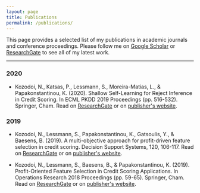 ```yaml
---
layout: page
title: Publications
permalink: /publications/
---
```


This page provides a selected list of my publications in academic journals and conference proceedings. Please follow me on [Google Scholar](https://scholar.google.com/citations?hl=en&authuser=1&user=58tMuD0AAAAJ) or [ResearchGate](http://researchgate.net/profile/Nikita_Kozodoi) to see all of my latest work. 

---

### 2020

- Kozodoi, N., Katsas, P., Lessmann, S., Moreira-Matias, L., & Papakonstantinou, K. (2020). Shallow Self-Learning for Reject Inference in Credit Scoring. In ECML PKDD 2019 Proceedings (pp. 516-532). Springer, Cham.
Read on [ResearchGate](https://www.researchgate.net/publication/335833057_Shallow_Self-Learning_for_Reject_Inference_in_Credit_Scoring) or on [publisher's website](https://link.springer.com/chapter/10.1007/978-3-030-46133-1_31#citeas).


### 2019

- Kozodoi, N., Lessmann, S., Papakonstantinou, K., Gatsoulis, Y., & Baesens, B. (2019). A multi-objective approach for profit-driven feature selection in credit scoring. Decision Support Systems, 120, 106-117.
Read on [ResearchGate](https://www.researchgate.net/publication/332215219_A_multi-objective_approach_for_profit-driven_feature_selection_in_credit_scoring) or on [publisher's website](https://www.researchgate.net/deref/https%3A%2F%2Fdoi.org%2F10.1016%2Fj.dss.2019.03.011).

- Kozodoi, N., Lessmann, S., Baesens, B., & Papakonstantinou, K. (2019). Profit-Oriented Feature Selection in Credit Scoring Applications. In Operations Research 2018 Proceedings (pp. 59-65). Springer, Cham.
Read on [ResearchGate](https://www.researchgate.net/publication/335485098_Profit-Oriented_Feature_Selection_in_Credit_Scoring_Applications) or on [publisher's website](https://www.researchgate.net/deref/https%3A%2F%2Fdoi.org%2F10.1007%2F978-3-030-18500-8_9).